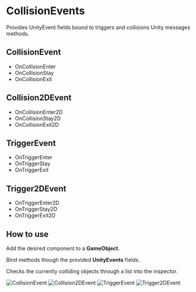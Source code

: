# CollisionEvents
Provides UnityEvent fields bound to triggers and collisions Unity messages methods.

## CollisionEvent
- OnCollisionEnter
- OnCollisionStay
- OnCollisionExit
## Collision2DEvent
- OnCollisionEnter2D
- OnCollisionStay2D
- OnCollisionExit2D
## TriggerEvent
- OnTriggerEnter
- OnTriggerStay
- OnTriggerExit
## Trigger2DEvent
- OnTriggerEnter2D
- OnTriggerStay2D
- OnTriggerExit2D

## How to use
Add the desired component to a **GameObject**.

Bind methods though the provided **UnityEvents** fields.

Checks the currently colliding objects through a list into the inspector.

![CollisionEvent](https://kevincastejon.github.io/Unity-CollisionEvents/Assets/KevinCastejon/CollisionEvents/Documentation/collisionevent.png)
![Collision2DEvent](https://kevincastejon.github.io/Unity-CollisionEvents/Assets/KevinCastejon/CollisionEvents/Documentation/collision2Devent.png)
![TriggerEvent](https://kevincastejon.github.io/Unity-CollisionEvents/Assets/KevinCastejon/CollisionEvents/Documentation/triggerevent.png)
![Trigger2DEvent](https://kevincastejon.github.io/Unity-CollisionEvents/Assets/KevinCastejon/CollisionEvents/Documentation/trigger2Devent.png)
